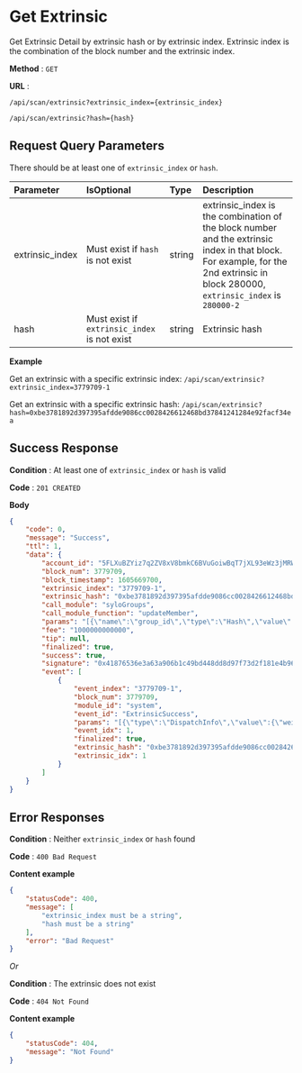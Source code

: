 # Get Extrinsic

Get Extrinsic Detail by extrinsic hash or by extrinsic index. Extrinsic index is the combination of the block number and the extrinsic index.

**Method** : `GET`

**URL** : 

`/api/scan/extrinsic?extrinsic_index={extrinsic_index}`

`/api/scan/extrinsic?hash={hash}`


## Request Query Parameters

There should be at least one of `extrinsic_index` or `hash`.

| Parameter | IsOptional | Type | Description |
|:----------|:---|:-----|:------------|
|extrinsic_index|Must exist if `hash` is not exist|string|extrinsic_index is the combination of the block number and the extrinsic index in that block.<br>For example, for the 2nd extrinsic in block 280000, `extrinsic_index` is `280000-2`|
|hash|Must exist if `extrinsic_index` is not exist|string|Extrinsic hash|


**Example** 

Get an extrinsic with a specific extrinsic index: `/api/scan/extrinsic?extrinsic_index=3779709-1`

Get an extrinsic with a specific extrinsic hash: `/api/scan/extrinsic?hash=0xbe3781892d397395afdde9086cc0028426612468bd37841241284e92facf34ea`


## Success Response

**Condition** : At least one of `extrinsic_index` or `hash` is valid

**Code** : `201 CREATED`

**Body**

```json
{
    "code": 0,
    "message": "Success",
    "ttl": 1,
    "data": {
        "account_id": "5FLXuBZYiz7q2ZV8xV8bmkC6BVuGoiwBqT7jXL93eWz3jMRW",
        "block_num": 3779709,
        "block_timestamp": 1605669700,
        "extrinsic_index": "3779709-1",
        "extrinsic_hash": "0xbe3781892d397395afdde9086cc0028426612468bd37841241284e92facf34ea",
        "call_module": "syloGroups",
        "call_module_function": "updateMember",
        "params": "[{\"name\":\"group_id\",\"type\":\"Hash\",\"value\":\"0x106851423c9fb772de97ab014bba76006e48c0d845acaddb377854bc57c51452\"},{\"name\":\"meta\",\"type\":\"Meta\",\"value\":[[\"chat:message:HEAD\",\"\\\"QmNxXEgMcfCVgdVD1pZBGPRQxLxjZ28m2js21mpRmSrq7i\\\"\"]]}]",
        "fee": "1000000000000",
        "tip": null,
        "finalized": true,
        "success": true,
        "signature": "0x41876536e3a63a906b1c49bd448dd8d97f73d2f181e4b96524b293fcccd81c04828cca95a87820d7d4f4962b5584ead08df1682ae1fae21da95cb0ee306f4904",
        "event": [
            {
                "event_index": "3779709-1",
                "block_num": 3779709,
                "module_id": "system",
                "event_id": "ExtrinsicSuccess",
                "params": "[{\"type\":\"DispatchInfo\",\"value\":{\"weight\":100000,\"class\":\"Normal\",\"paysFee\":true}}]",
                "event_idx": 1,
                "finalized": true,
                "extrinsic_hash": "0xbe3781892d397395afdde9086cc0028426612468bd37841241284e92facf34ea",
                "extrinsic_idx": 1
            }
        ]
    }
}
```

## Error Responses

**Condition** : Neither `extrinsic_index` or `hash` found

**Code** : `400 Bad Request`


**Content example**

```json
{
    "statusCode": 400,
    "message": [
        "extrinsic_index must be a string",
        "hash must be a string"
    ],
    "error": "Bad Request"
}
```

*Or*

**Condition** : The extrinsic does not exist

**Code** : `404 Not Found`

**Content example**

```json
{
    "statusCode": 404,
    "message": "Not Found"
}
```
